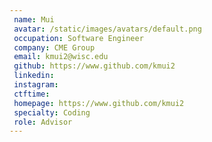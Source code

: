 ```yaml
--- 
 name: Mui
 avatar: /static/images/avatars/default.png 
 occupation: Software Engineer
 company: CME Group 
 email: kmui2@wisc.edu
 github: https://www.github.com/kmui2
 linkedin: 
 instagram: 
 ctftime: 
 homepage: https://www.github.com/kmui2
 specialty: Coding
 role: Advisor
--- 
```

